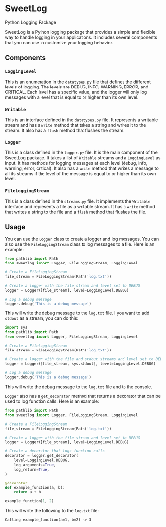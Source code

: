 # SweetLog

Python Logging Package

SweetLog is a Python logging package that provides a simple and flexible way to handle logging in your applications. It includes several components that you can use to customize your logging behavior.

## Components

### `LoggingLevel`

This is an enumeration in the `datatypes.py` file that defines the different levels of logging. The levels are DEBUG, INFO, WARNING, ERROR, and CRITICAL. Each level has a specific value, and the logger will only log messages with a level that is equal to or higher than its own level.

### `Writable`

This is an interface defined in the `datatypes.py` file. It represents a writable stream and has a `write` method that takes a string and writes it to the stream. It also has a `flush` method that flushes the stream.

### `Logger`

This is a class defined in the `logger.py` file. It is the main component of the SweetLog package. It takes a list of `Writable` streams and a `LoggingLevel` as input. It has methods for logging messages at each level (debug, info, warning, error, critical). It also has a `write` method that writes a message to all its streams if the level of the message is equal to or higher than its own level.

### `FileLoggingStream`

This is a class defined in the `streams.py` file. It implements the `Writable` interface and represents a file as a writable stream. It has a `write` method that writes a string to the file and a `flush` method that flushes the file.

## Usage

You can use the `Logger` class to create a logger and log messages. You can also use the `FileLoggingStream` class to log messages to a file. Here is an example:

```python
from pathlib import Path
from sweetlog import Logger, FileLoggingStream, LoggingLevel

# Create a FileLoggingStream
file_stream = FileLoggingStream(Path('log.txt'))

# Create a logger with the file stream and level set to DEBUG
logger = Logger([file_stream], level=LoggingLevel.DEBUG)

# Log a debug message
logger.debug('This is a debug message')
```

This will write the debug message to the `log.txt` file. I you want to add `stdout` as a stream, you can do this:

```python
import sys
from pathlib import Path
from sweetlog import Logger, FileLoggingStream, LoggingLevel

# Create a FileLoggingStream
file_stream = FileLoggingStream(Path('log.txt'))

# Create a logger with the file and stdout streams and level set to DEBUG
logger = Logger([file_stream, sys.stdout], level=LoggingLevel.DEBUG)

# Log a debug message
logger.debug('This is a debug message')
```

This will write the debug message to the `log.txt` file and to the console.

`Logger` also has a `get_decorator` method that returns a decorator that can be used to log function calls. Here is an example:

```python
from pathlib import Path
from sweetlog import Logger, FileLoggingStream, LoggingLevel

# Create a FileLoggingStream
file_stream = FileLoggingStream(Path('log.txt'))

# Create a logger with the file stream and level set to DEBUG
logger = Logger([file_stream], level=LoggingLevel.DEBUG)

# Create a decorator that logs function calls
decorator = logger.get_decorator(
    level=LoggingLevel.DEBUG,
    log_arguments=True,
    log_return=True,
)

@decorator
def example_function(a, b):
    return a + b

example_function(1, 2)
```

This will write the following to the `log.txt` file:

`Calling example_function(a=1, b=2) -> 3`
